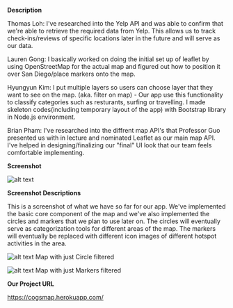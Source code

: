 **Description**

Thomas Loh: I've researched into the Yelp API and was able to confirm that we're able to retrieve the required data from Yelp. This allows us to track check-ins/reviews of specific locations later in the future and will serve as our data.

Lauren Gong: I basically worked on doing the initial set up of leaflet by using OpenStreetMap for the actual map and figured out how to position it over San Diego/place markers onto the map.

Hyungyun Kim: I put multiple layers so users can choose layer that they want to see on the map. (aka. filter on map) - Our app use this functionality to classify categories such as resturants, surfing or travelling. I made skeleton codes(including temporary layout of the app) with Bootstrap library in Node.js environment.

Brian Pham: I've researched into the diffrent map API's that Professor Guo presented us with in lecture and nominated Leaflet as our main map API. I've helped in designing/finalizing our "final" UI look that our team feels comfortable implementing. 

**Screenshot**

![alt text](https://github.com/withyuns/cogsmap/blob/master/images/FootTrackerScreenshot.png "App's core map functionality Screenshot")

**Screenshot Descriptions**

This is a screenshot of what we have so far for our app. We've implemented the basic core component of the map and we've also implemented the circles and markers that we plan to use later on. The circles will eventually serve as categorization tools for different areas of the map. The markers will eventually be replaced with different icon images of different hotspot activities in the area.

![alt text](https://github.com/withyuns/cogsmap/blob/master/images/FootTrackerScreenshot2.png "Circle Filter")
Map with just Circle filtered

![alt text](https://github.com/withyuns/cogsmap/blob/master/images/FootTrackerScreenshot3.png "Marker FIlter")
Map with just Markers filtered

**Our Project URL**

https://cogsmap.herokuapp.com/

